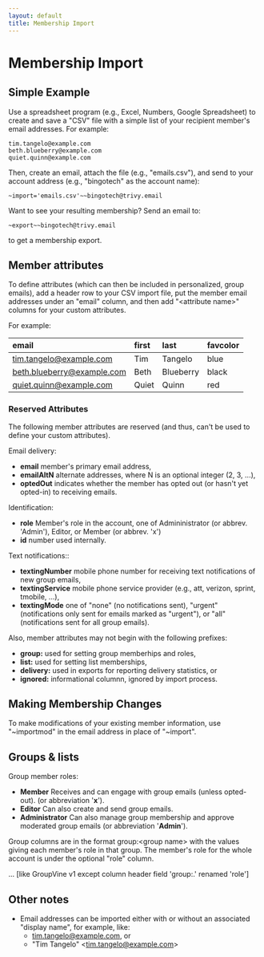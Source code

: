 ```yaml
---
layout: default
title: Membership Import
---
```


# Membership Import

## Simple Example

Use a spreadsheet program (e.g., Excel, Numbers, Google Spreadsheet)
to create and save a "CSV" file with a simple list of your recipient
member's email addresses.  For example:

```
tim.tangelo@example.com
beth.blueberry@example.com
quiet.quinn@example.com
```

Then, create an email, attach the file (e.g., "emails.csv"), and send
to your account address (e.g., "bingotech" as the account name):

```
~import='emails.csv'~~bingotech@trivy.email
```

Want to see your resulting membership?  Send an email to:

```
~export~~bingotech@trivy.email
```

to get a membership export.


## Member attributes

To define attributes (which can then be included in personalized,
group emails), add a header row to your CSV import file, put the
member email addresses under an "email" column, and then add
"\<attribute name\>" columns for your custom attributes.  

For example:

| email                       | first      | last       | favcolor       |
|:----------------------------|:-----------|:-----------|:---------------|
|tim.tangelo@example.com      | Tim        | Tangelo    | blue           |
|beth.blueberry@example.com   | Beth       | Blueberry  | black          |
|quiet.quinn@example.com      | Quiet      | Quinn      | red            |


### Reserved Attributes

The following member attributes are reserved (and thus, can't be used to
define your custom attributes).

Email delivery:

*  **email**  member's primary email address,
*  **emailAltN** alternate addresses, where N is an optional integer (2, 3, ...),
*  **optedOut** indicates whether the member has opted out (or hasn't yet opted-in) to receiving emails.

Identification:

*  **role** Member's role in the account, one of Admininistrator (or abbrev. 'Admin'), 
   Editor, or Member (or abbrev. 'x')
*  **id**   number used internally.

Text notifications::

*  **textingNumber**  mobile phone number for receiving text notifications of new group emails,
*  **textingService** mobile phone service provider
    (e.g., att, verizon, sprint, tmobile, ...),
*  **textingMode** one of "none" (no notifications sent), "urgent"
    (notifications only sent for emails marked as "urgent"), or "all"
    (notifications sent for all group emails).

Also, member attributes may not begin with the following prefixes:

*  **group:**    used for setting group memberhips and roles,
*  **list:**     used for setting list memberships,
*  **delivery:** used in exports for reporting delivery statistics, or
*  **ignored:**  informational columnn, ignored by import process.


## Making Membership Changes

To make modifications of your existing member information, use
"~importmod" in the email address in place of "~import".


## Groups & lists

Group member roles:

*  **Member** Receives and can engage with group emails (unless opted-out). 
   (or abbreviation '**x**').
*  **Editor**  Can also create and send group emails.
*  **Administrator** Can also manage group membership and approve moderated 
   group emails (or abbreviation '**Admin**').

Group columns are in the format group:\<group name\> with the values
giving each member's role in that group.  The member's role for the
whole account is under the optional "role" column.

... [like GroupVine v1 except column header field 'group:.' renamed 'role']


## Other notes

- Email addresses can be imported either with or without an associated "display name", 
  for example, like:
  - tim.tangelo@example.com, or
  - "Tim Tangelo" \<tim.tangelo@example.com\>
  
